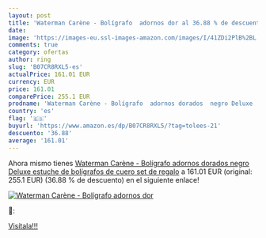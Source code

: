 ```yaml
---
layout: post
title: 'Waterman Carène - Bolígrafo  adornos dor al 36.88 % de descuento'
date: 
image: 'https://images-eu.ssl-images-amazon.com/images/I/41ZDi2PlB%2BL._SL200_.jpg'
comments: true
category: ofertas
author: ring
slug: 'B07CR8RXL5-es'
actualPrice: 161.01 EUR
currency: EUR
price: 161.01
comparePrice: 255.1 EUR
prodname: 'Waterman Carène - Bolígrafo  adornos dorados  negro Deluxe  estuche de bolígrafos de cuero  set de regalo'
country: 'es'
flag: '🇪🇸'
buyurl: 'https://www.amazon.es/dp/B07CR8RXL5/?tag=tolees-21'
descuento: '36.88'
average: '161.01'
---
```


Ahora mismo tienes [Waterman Carène - Bolígrafo  adornos dorados  negro Deluxe  estuche de bolígrafos de cuero  set de regalo](https://www.amazon.es/dp/B07CR8RXL5/?tag=tolees-21) a 161.01 EUR (original: 255.1 EUR) (36.88 %  de descuento) en el siguiente enlace!

[![Waterman Carène - Bolígrafo  adornos dor](https://images-eu.ssl-images-amazon.com/images/I/41ZDi2PlB%2BL._SL200_.jpg)](https://www.amazon.es/dp/B07CR8RXL5/?tag=tolees-21)

🔎:


[Visítala!!!](https://www.amazon.es/dp/B07CR8RXL5/?tag=tolees-21)
